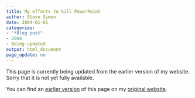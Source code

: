 ```yaml
---
title: My efforts to kill PowerPoint
author: Steve Simon
date: 2004-01-01
categories:
- "*Blog post"
- 2004
- Being updated
output: html_document
page_update: no
---
```


This page is currently being updated from the earlier version of my website. Sorry that it is not yet fully available.

<!---More--->

You can find an [earlier version](http://www.pmean.com/04/powerpoint2.html) of this page on my [original website](http://www.pmean.com/original_site.html).
